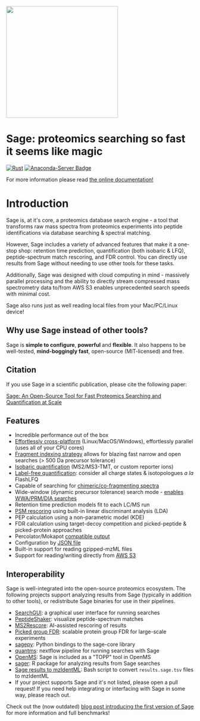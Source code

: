 <img src="figures/logo.png" width="300">

# Sage: proteomics searching so fast it seems like magic

[![Rust](https://github.com/lazear/sage/actions/workflows/rust.yml/badge.svg)](https://github.com/lazear/sage/actions/workflows/rust.yml) [![Anaconda-Server Badge](https://anaconda.org/bioconda/sage-proteomics/badges/version.svg)](https://anaconda.org/bioconda/sage-proteomics)


For more information please read [the online documentation!](https://sage-docs.vercel.app/docs)


# Introduction
 
Sage is, at it's core, a proteomics database search engine - 
    a tool that transforms raw mass spectra from proteomics experiments into peptide identifications 
    via database searching & spectral matching. 

However, Sage includes a variety of advanced features that make it a one-stop shop: retention time prediction, quantification (both isobaric & LFQ), peptide-spectrum match rescoring, and FDR control. You can directly use results from Sage without needing to use other tools for these tasks.

Additionally, Sage was designed with cloud computing in mind - massively parallel processing and the ability to directly stream compressed mass spectrometry data to/from AWS S3 enables unprecedented search speeds with minimal cost. 

 Sage also runs just as well reading local files from your Mac/PC/Linux device!

## Why use Sage instead of other tools?

Sage is **simple to configure**, **powerful** and **flexible**. 
It also happens to be well-tested, **mind-boggingly fast**, open-source (MIT-licensed) and free.

## Citation

If you use Sage in a scientific publication, please cite the following paper:

[Sage: An Open-Source Tool for Fast Proteomics Searching and Quantification at Scale](https://doi.org/10.1021/acs.jproteome.3c00486)


## Features

- Incredible performance out of the box
- [Effortlessly cross-platform](https://sage-docs.vercel.app/docs/started#download-the-latest-binary-release) (Linux/MacOS/Windows), effortlessly parallel (uses all of your CPU cores)
- [Fragment indexing strategy](https://sage-docs.vercel.app/docs/how_it_works) allows for blazing fast narrow and open searches (> 500 Da precursor tolerance)
- [Isobaric quantification](https://sage-docs.vercel.app/docs/how_it_works#tmt-based) (MS2/MS3-TMT, or custom reporter ions)
- [Label-free quantification](https://sage-docs.vercel.app/docs/how_it_works#label-free): consider all charge states & isotopologues *a la* FlashLFQ
- Capable of searching for [chimeric/co-fragmenting spectra](https://sage-docs.vercel.app/docs/configuration/additional)
- Wide-window (dynamic precursor tolerance) search mode - [enables WWA/PRM/DIA searches](https://sage-docs.vercel.app/docs/configuration/tolerance#wide-window-mode)
- Retention time prediction models fit to each LC/MS run
- [PSM rescoring](https://sage-docs.vercel.app/docs/how_it_works#machine-learning-for-psm-rescoring) using built-in linear discriminant analysis (LDA)
- PEP calculation using a non-parametric model (KDE)
- FDR calculation using target-decoy competition and picked-peptide & picked-protein approaches
- Percolator/Mokapot [compatible output](https://sage-docs.vercel.app/docs/configuration#env)
- Configuration by [JSON file](https://sage-docs.vercel.app/docs/configuration#file)
- Built-in support for reading gzipped-mzML files
- Support for reading/writing directly from [AWS S3](https://sage-docs.vercel.app/docs/configuration/aws)

## Interoperability

Sage is well-integrated into the open-source proteomics ecosystem. The following projects support analyzing results from Sage (typically in addition to other tools), or redistribute Sage binaries for use in their pipelines. 

- [SearchGUI](http://compomics.github.io/projects/searchgui): a graphical user interface for running searches
- [PeptideShaker](http://compomics.github.io/projects/peptide-shaker): visualize peptide-spectrum matches
- [MS2Rescore](http://compomics.github.io/projects/ms2rescore): AI-assisted rescoring of results
- [Picked group FDR](https://github.com/kusterlab/picked_group_fdr): scalable protein group FDR for large-scale experiments
- [sagepy](https://github.com/theGreatHerrLebert/sagepy): Python bindings to the sage-core library
- [quantms](https://github.com/bigbio/quantms): nextflow pipeline for running searches with Sage
- [OpenMS](https://github.com/OpenMS/OpenMS): Sage is included as a "TOPP" tool in OpenMS
- [sager](https://github.com/UCLouvain-CBIO/sager): R package for analyzing results from Sage searches
- [Sage results to mzIdentML](https://github.com/magnuspalmblad/shic/blob/main/shims/Peptide_identification_in_TSV_to_Peptide_identification_in_mzIdentML.sh): Bash script to convert `results.sage.tsv` files to mzIdentML
- If your project supports Sage and it's not listed, please open a pull request! If you need help integrating or interfacing with Sage in some way, please reach out.

Check out the (now outdated) [blog post introducing the first version of Sage](https://lazear.github.io/sage/) for more information and full benchmarks!
